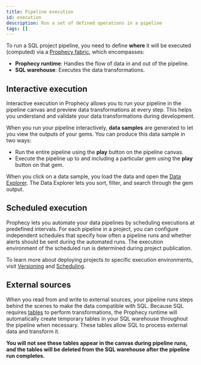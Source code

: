 ```yaml
---
title: Pipeline execution
id: execution
description: Run a set of defined operations in a pipeline
tags: []
---
```


To run a SQL project pipeline, you need to define **where** it will be executed (computed) via a [Prophecy fabric](/administration/prophecy-fabrics/), which encompasses:

- **Prophecy runtime**: Handles the flow of data in and out of the pipeline.
- **SQL warehouse**: Executes the data transformations.

## Interactive execution

Interactive execution in Prophecy allows you to run your pipeline in the pipeline canvas and preview data transformations at every step. This helps you understand and validate your data transformations during development.

When you run your pipeline interactively, **data samples** are generated to let you view the outputs of your gems. You can produce this data sample in two ways:

- Run the entire pipeline using the **play** button on the pipeline canvas.
- Execute the pipeline up to and including a particular gem using the **play** button on that gem.

When you click on a data sample, you load the data and open the [Data Explorer](docs/analysts/development/data-explorer.md). The Data Explorer lets you sort, filter, and search through the gem output.

## Scheduled execution

Prophecy lets you automate your data pipelines by scheduling executions at predefined intervals. For each pipeline in a project, you can configure independent schedules that specify how often a pipeline runs and whether alerts should be sent during the automated runs. The execution environment of the scheduled run is determined during project publication.

To learn more about deploying projects to specific execution environments, visit [Versioning](docs/analysts/version-control/version-control.md) and [Scheduling](docs/analysts/scheduling.md).

## External sources

When you read from and write to external sources, your pipeline runs steps behind the scenes to make the data compatible with SQL. Because SQL requires [tables](/analysts/development/gems/source-target/#tables) to perform transformations, the Prophecy runtime will automatically create temporary tables in your SQL warehouse throughout the pipeline when necessary. These tables allow SQL to process external data and transform it.

**You will not see these tables appear in the canvas during pipeline runs, and the tables will be deleted from the SQL warehouse after the pipeline run completes.**
